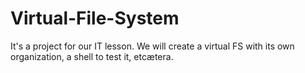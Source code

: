 # Virtual-File-System
It's a project for our IT lesson.
We will create a virtual FS with its own organization, a shell to test it, etcætera.
